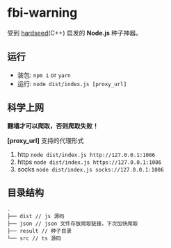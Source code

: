 # fbi-warning

受到 [hardseed](https://github.com/yangyangwithgnu/hardseed)(C++) 启发的 **Node.js** 种子神器。

## 运行

- 装包:  `npm i` or `yarn` 
- 运行: `node dist/index.js [proxy_url]`


## 科学上网

**翻墙才可以爬取，否则爬取失败！**

**[proxy_url]** 支持的代理形式

1. http  `node dist/index.js http://127.0.0.1:1086`
2. https `node dist/index.js https://127.0.0.1:1086`
3. socks `node dist/index.js socks://127.0.0.1:1086`


## 目录结构

```
.
├── dist // js 源码
├── json // json 文件存放爬取链接，下次加快爬取
├── result // 种子目录
└── src // ts 源码
```


